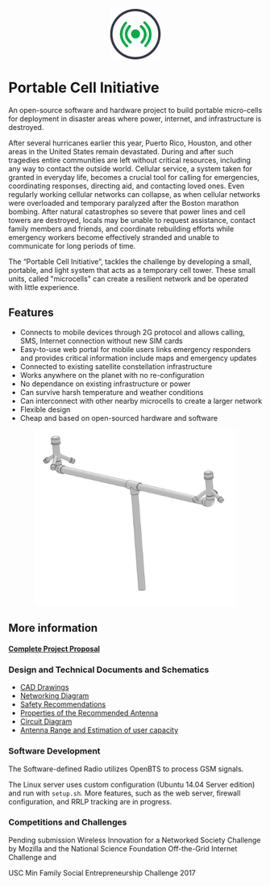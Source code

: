 <p align="center"><img src="/logo.png" alt="PCI Logo" width="100" align="center"></p>

# Portable Cell Initiative
An open-source software and hardware project to build portable micro-cells for deployment in disaster areas where power, internet, and infrastructure is destroyed.

After several hurricanes earlier this year, Puerto Rico, Houston, and other areas in the United States remain devastated. During and after such tragedies entire communities are left without critical resources, including any way to contact the outside world. Cellular service, a system taken for granted in everyday life, becomes a crucial tool for calling for emergencies, coordinating responses, directing aid, and contacting loved ones. Even regularly working cellular networks can collapse, as when cellular networks were overloaded and temporary paralyzed after the Boston marathon bombing. After natural catastrophes so severe that power lines and cell towers are destroyed, locals may be unable to request assistance, contact family members and friends, and coordinate rebuilding efforts while emergency workers become effectively stranded and unable to communicate for long periods of time.

The “Portable Cell Initiative”, tackles the challenge by developing a small, portable, and light system that acts as a temporary cell tower. These small units, called "microcells" can create a resilient network and be operated with little experience.

## Features
* Connects to mobile devices through 2G protocol and allows calling, SMS, Internet connection without new SIM cards
* Easy-to-use web portal for mobile users links emergency responders and provides critical information include maps and emergency updates
* Connected to existing satellite constellation infrastructure
* Works anywhere on the planet with no re-configuration
* No dependance on existing infrastructure or power
* Can survive harsh temperature and weather conditions
* Can interconnect with other nearby microcells to create a larger network
* Flexible design
* Cheap and based on open-sourced hardware and software

<p align="center"><img src="structural_CAD/img/array_3d-1.jpg" alt="Antenna Array example" width="400"></p>

## More information

#### [Complete Project Proposal](https://drive.google.com/open?id=1P7SBx1yV2n8gCgzejELNr3f8qNV_H3i-8C9I9dhl-e8)

### Design and Technical Documents and Schematics
* [CAD Drawings](https://github.com/Ironarcher/portable-cell-initiative/tree/master/structural_CAD)
* [Networking Diagram](https://drive.google.com/file/d/1F7UjbKQFGlt_Ugc90fcQds3FkP_MWMTc/view?usp=sharing)
* [Safety Recommendations](https://github.com/Ironarcher/portable-cell-initiative/raw/master/documentation/Safety%20Recommendations.docx)
* [Properties of the Recommended Antenna](https://github.com/Ironarcher/portable-cell-initiative/raw/master/documentation/Antenna%20Analysis.docx)
* [Circuit Diagram](https://drive.google.com/file/d/19UB1lHhNbGaFvCO_THeIRcXM_tuGDZBh/view?usp=sharing)
* [Antenna Range and Estimation of user capacity](https://github.com/Ironarcher/portable-cell-initiative/raw/master/documentation/Range%20and%20Subscriber%20Analysis.docx)

### Software Development
The Software-defined Radio utilizes OpenBTS to process GSM signals.

The Linux server uses custom configuration (Ubuntu 14.04 Server edition) and run with `setup.sh`. More features, such as the web server, firewall configuration, and RRLP tracking are in progress.

### Competitions and Challenges
Pending submission Wireless Innovation for a Networked Society Challenge by Mozilla and the National Science Foundation
Off-the-Grid Internet Challenge and

USC Min Family Social Entrepreneurship Challenge 2017
